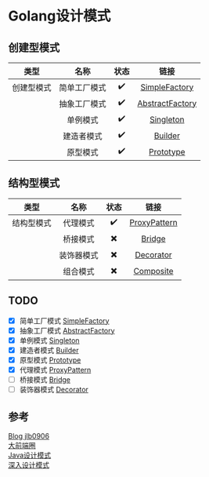 # Golang设计模式

## 创建型模式

| 类型 | 名称 | 状态 | 链接 |
|:--:| :--: | :--: | :--: |
|创建型模式| 简单工厂模式 | :heavy_check_mark: | [SimpleFactory](simple_factory/README.md) |
| | 抽象工厂模式 | :heavy_check_mark: | [AbstractFactory](AbstractFactory/README.md) |
| | 单例模式 | :heavy_check_mark: | [Singleton](singleton/README.md) |
| | 建造者模式 | :heavy_check_mark: | [Builder](Builder/README.md) |
| | 原型模式 | :heavy_check_mark: | [Prototype](prototype/README.md)|


## 结构型模式

| 类型 | 名称 | 状态 | 链接 |
|:--:| :--: | :--: | :--: |
|结构型模式 | 代理模式 | :heavy_check_mark: | [ProxyPattern](proxypattern/README.md) |
| | 桥接模式 | :heavy_multiplication_x: | [Bridge](bridge/README.md) |
| | 装饰器模式 | :heavy_multiplication_x: | [Decorator](decorator/README.md)  |
| | 组合模式 | :heavy_multiplication_x: | [Composite](composite/README.md)  |

## TODO

- [x] 简单工厂模式  [SimpleFactory](simple_factory/README.md)  
- [x] 抽象工厂模式  [AbstractFactory](AbstractFactory/README.md)  
- [x] 单例模式  [Singleton](singleton/README.md)
- [x] 建造者模式 [Builder](Builder/README.md)
- [x] 原型模式  [Prototype](prototype/README.md)
- [x] 代理模式 [ProxyPattern](proxypattern/README.md)
- [ ] 桥接模式 [Bridge](bridge/README.md)
- [ ] 装饰器模式 [Decorator](decorator/README.md)
 
## 参考
[Blog jlb0906](https://gocore.net)  
[大前端圈](https://www.jianshu.com/p/3d1c9ffb0a28)  
[Java设计模式](http://c.biancheng.net/design_pattern/)  
[深入设计模式](https://refactoringguru.cn/design-patterns)